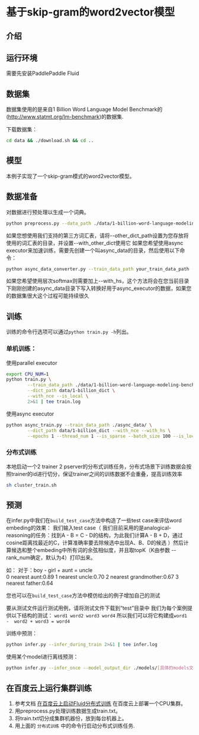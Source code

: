 
# 基于skip-gram的word2vector模型

## 介绍


## 运行环境
需要先安装PaddlePaddle Fluid

## 数据集
数据集使用的是来自1 Billion Word Language Model Benchmark的(http://www.statmt.org/lm-benchmark)的数据集.

下载数据集：
```bash
cd data && ./download.sh && cd ..
```

## 模型
本例子实现了一个skip-gram模式的word2vector模型。


## 数据准备
对数据进行预处理以生成一个词典。

```bash
python preprocess.py --data_path ./data/1-billion-word-language-modeling-benchmark-r13output/training-monolingual.tokenized.shuffled --dict_path data/1-billion_dict --is_local
```
如果您想使用我们支持的第三方词汇表，请将--other_dict_path设置为您存放将使用的词汇表的目录，并设置--with_other_dict使用它
如果您希望使用async executor来加速训练，需要先创建一个叫async_data的目录，然后使用以下命令：
```bash
python async_data_converter.py --train_data_path your_train_data_path --dict_path your_dict_path
```
如果您希望使用层次softmax则需要加上--with_hs，这个方法将会在您当前目录下刚刚创建的async_data目录下写入转换好用于async_executor的数据，如果您的数据集很大这个过程可能持续很久
## 训练
训练的命令行选项可以通过`python train.py -h`列出。

### 单机训练：

使用parallel executor
```bash
export CPU_NUM=1
python train.py \
        --train_data_path ./data/1-billion-word-language-modeling-benchmark-r13output/training-monolingual.tokenized.shuffled \
        --dict_path data/1-billion_dict \
        --with_nce --is_local \
        2>&1 | tee train.log
```
使用async executor
```bash
python async_train.py --train_data_path ./async_data/ \
        --dict_path data/1-billion_dict --with_nce --with_hs \
        --epochs 1 --thread_num 1 --is_sparse --batch_size 100 --is_local 2>&1 | tee async_trainer1.log
```
### 分布式训练

本地启动一个2 trainer 2 pserver的分布式训练任务，分布式场景下训练数据会按照trainer的id进行切分，保证trainer之间的训练数据不会重叠，提高训练效率

```bash
sh cluster_train.sh
```

## 预测
在infer.py中我们在`build_test_case`方法中构造了一些test case来评估word embeding的效果：
我们输入test case（ 我们目前采用的是analogical-reasoning的任务：找到A - B = C - D的结构，为此我们计算A - B + D，通过cosine距离找最近的C，计算准确率要去除候选中出现A、B、D的候选 ）然后计算候选和整个embeding中所有词的余弦相似度，并且取topK（K由参数 --rank_num确定，默认为4）打印出来。

如：
对于：boy - girl + aunt = uncle  
0 nearest aunt:0.89
1 nearest uncle:0.70
2 nearest grandmother:0.67
3 nearest father:0.64

您也可以在`build_test_case`方法中模仿给出的例子增加自己的测试

要从测试文件运行测试用例，请将测试文件下载到“test”目录中
我们为每个案例提供以下结构的测试：
        `word1 word2 word3 word4`
所以我们可以将它构建成`word1  -  word2 + word3 = word4`

训练中预测：

```bash
python infer.py --infer_during_train 2>&1 | tee infer.log
```
使用某个model进行离线预测：

```bash
python infer.py --infer_once --model_output_dir ./models/[具体的models文件目录] 2>&1 | tee infer.log
```
## 在百度云上运行集群训练
1. 参考文档 [在百度云上启动Fluid分布式训练](https://github.com/PaddlePaddle/FluidDoc/blob/develop/doc/fluid/user_guides/howto/training/train_on_baidu_cloud_cn.rst) 在百度云上部署一个CPU集群。
1. 用preprocess.py处理训练数据生成train.txt。
1. 将train.txt切分成集群机器份，放到每台机器上。
1. 用上面的 `分布式训练` 中的命令行启动分布式训练任务.
